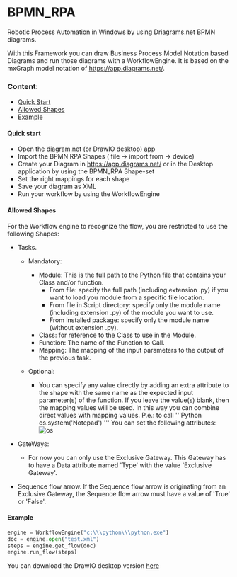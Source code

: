# BPMN_RPA
Robotic Process Automation in Windows by using Driagrams.net BPMN diagrams.

With this Framework you can draw Business Process Model Notation based Diagrams and run those diagrams with a WorkflowEngine.
It is based on the mxGraph model notation of https://app.diagrams.net/.

### Content:
* [Quick Start](#Quick-start)
* [Allowed Shapes](#Allowed-Shapes)
* [Example](#Example)


#### Quick start
- Open the diagram.net (or DrawIO desktop) app
- Import the BPMN RPA Shapes ( file -> import from -> device)
- Create your Diagram in https://app.diagrams.net/ or in the Desktop application by using the BPMN_RPA Shape-set
- Set the right mappings for each shape
- Save your diagram as XML
- Run your workflow by using the WorkflowEngine

#### Allowed Shapes
For the Workflow engine to recognize the flow, you are restricted to use the following Shapes:

* Tasks.

    * Mandatory:
      * Module: This is the full path to the Python file that contains your Class and/or function.
         * From file: specify the full path (including extension .py) if you want to load you module from a specific file location.
         * From file in Script directory: specify only the module name (including extension .py) of the module you want to use.
         * From installed package: specify only the module name (without extension .py).
      * Class: for reference to the Class to use in the Module.
      * Function: The name of the Function to Call.
      * Mapping: The mapping of the input parameters to the output of the previous task.
    
    * Optional:
      * You can specify any value directly by adding an extra attribute to the shape with the same name as the expected input parameter(s) of the function. If you leave the value(s) blank, then the mapping values will be used. In this way you can combine direct values with mapping values.
      P.e.: to call 
      '''Python
      os.system('Notepad')
      '''
      You can set the following attributes:
      ![os](https://raw.githubusercontent.com/joostvangils/BPMN_RPA/main/Images/os_system.PNG)
    
* GateWays:
    * For now you can only use the Exclusive Gateway. This Gateway has to have a Data attribute named 'Type' with the value 'Exclusive Gateway'.
* Sequence flow arrow. If the Sequence flow arrow is originating from an Exclusive Gateway, the Sequence flow arrow must have a value of 'True' or 'False'.


#### Example

```Python
engine = WorkflowEngine("c:\\\python\\\python.exe")
doc = engine.open("test.xml")
steps = engine.get_flow(doc)
engine.run_flow(steps)
```

You can download the DrawIO desktop version [here](https://github.com/jgraph/drawio-desktop/releases)
